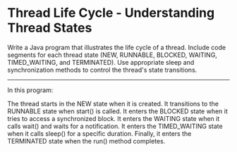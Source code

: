 # Thread Life Cycle - Understanding Thread States 

Write a Java program that illustrates the life cycle of a thread. Include code segments for each thread state (NEW, RUNNABLE, BLOCKED, WAITING, TIMED_WAITING, and TERMINATED). Use appropriate sleep and synchronization methods to control the thread's state transitions. 
****************************************************************************************************

In this program:

The thread starts in the NEW state when it is created.
It transitions to the RUNNABLE state when start() is called.
It enters the BLOCKED state when it tries to access a synchronized block.
It enters the WAITING state when it calls wait() and waits for a notification.
It enters the TIMED_WAITING state when it calls sleep() for a specific duration.
Finally, it enters the TERMINATED state when the run() method completes.
